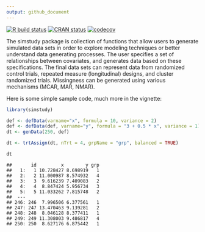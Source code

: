 ```yaml
---
output: github_document
---
```


<!-- badges: start -->
[![R build status](https://github.com/assignUser/simstudy/workflows/R-CMD-check/badge.svg)](https://github.com/assignUser/simstudy/actions)
[![CRAN status](https://www.r-pkg.org/badges/version/simstudy)](https://CRAN.R-project.org/package=simstudy)
[![codecov](https://codecov.io/gh/assignUser/simstudy/branch/main/graph/badge.svg)](https://codecov.io/gh/assignUser/simstudy)
<!-- badges: end -->

<!-- README.md is generated from README.Rmd. Please edit that file -->

The simstudy package is collection of functions that allow users to generate simulated data sets in order to explore modeling techniques or better understand data generating processes. The user specifies a set of relationships between covariates, and generates data based on these specifications. The final data sets can represent data from randomized control trials, repeated measure (longitudinal) designs, and cluster randomized trials. Missingness can be generated using various mechanisms (MCAR, MAR, NMAR).

Here is some simple sample code, much more in the vignette:


```r
library(simstudy)

def <- defData(varname="x", formula = 10, variance = 2)
def <- defData(def, varname="y", formula = "3 + 0.5 * x", variance = 1)
dt <- genData(250, def)

dt <- trtAssign(dt, nTrt = 4, grpName = "grp", balanced = TRUE)

dt
```

```
##       id         x        y grp
##   1:   1 10.728427 8.698919   1
##   2:   2 11.000987 8.574932   4
##   3:   3  9.616239 7.409083   2
##   4:   4  8.847424 5.956734   3
##   5:   5 11.033262 7.815748   2
##  ---                           
## 246: 246  7.996506 6.377561   1
## 247: 247 13.470463 9.139281   2
## 248: 248  8.046128 8.377411   1
## 249: 249 11.308003 9.486817   4
## 250: 250  8.627176 6.875442   1
```
